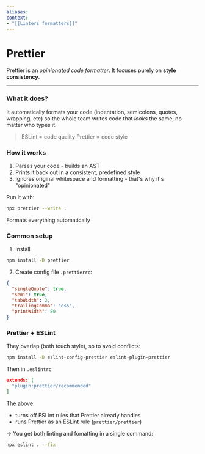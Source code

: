```yaml
---
aliases:
context:
- "[[Linters formatters]]"
---
```


# Prettier

Prettier is an *opinionated code formatter*.
It focuses purely on **style consistency**.

---
### What it does?

It automatically formats your code (indentation, semicolons, quotes, wrapping, etc) so the whole team writes code that *looks* the same, no matter who types it.

> ESLint = code quality
> Prettier = code style


### How it works

1. Parses your code - builds an AST
2. Prints it back out in a consistent, predefined style
3. Ignores original whitespace and formatting - that's why it's "opinionated"

Run it with:
``` bash
npx prettier --write .
```
Formats everything automatically


### Common setup

1. Install

```bash
npm install -D prettier
```

2. Create config file `.prettierrc`:
```json
{
  "singleQuote": true,
  "semi": true,
  "tabWidth": 2,
  "trailingComma": "es5",
  "printWidth": 80
}
```


### Prettier + ESLint

They overlap (both touch style), so to avoid conflicts:
```bash
npm install -D eslint-config-prettier eslint-plugin-prettier
```

Then in `.eslintrc`:
```json
extends: [
  "plugin:prettier/recommended"
]
```

The above:
- turns off ESLint rules that Prettier already handles
- runs Prettier as an ESLint rule (`prettier/prettier`)

-> You get both linting and fomatting in a single command:
```bash
npx eslint . --fix
```
